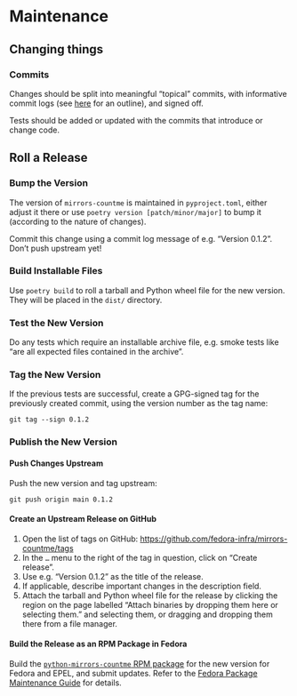 # Maintenance

## Changing things

### Commits

Changes should be split into meaningful “topical” commits, with informative commit logs (see
[here](https://cbea.ms/git-commit/#seven-rules) for an outline), and signed off.

Tests should be added or updated with the commits that introduce or change code.

## Roll a Release

### Bump the Version

The version of `mirrors-countme` is maintained in `pyproject.toml`, either adjust it there or use
`poetry version [patch/minor/major]` to bump it (according to the nature of changes).

Commit this change using a commit log message of e.g. “Version 0.1.2”. Don’t push upstream yet!

### Build Installable Files

Use `poetry build` to roll a tarball and Python wheel file for the new version. They will be placed
in the `dist/` directory.

### Test the New Version

Do any tests which require an installable archive file, e.g. smoke tests like “are all expected
files contained in the archive”.

### Tag the New Version

If the previous tests are successful, create a GPG-signed tag for the previously created commit,
using the version number as the tag name:

```
git tag --sign 0.1.2
```

### Publish the New Version

#### Push Changes Upstream

Push the new version and tag upstream:

```
git push origin main 0.1.2
```

#### Create an Upstream Release on GitHub

1. Open the list of tags on GitHub: https://github.com/fedora-infra/mirrors-countme/tags
2. In the `…` menu to the right of the tag in question, click on “Create release”.
3. Use e.g. “Version 0.1.2” as the title of the release.
4. If applicable, describe important changes in the description field.
5. Attach the tarball and Python wheel file for the release by clicking the region on the page
   labelled “Attach binaries by dropping them here or selecting them.” and selecting them, or
   dragging and dropping them there from a file manager.

#### Build the Release as an RPM Package in Fedora

Build the [`python-mirrors-countme` RPM
package](https://src.fedoraproject.org/rpms/python-mirrors-countme) for the new version for Fedora
and EPEL, and submit updates. Refer to the [Fedora Package Maintenance
Guide](https://docs.fedoraproject.org/en-US/package-maintainers/Package_Maintenance_Guide/) for
details.

